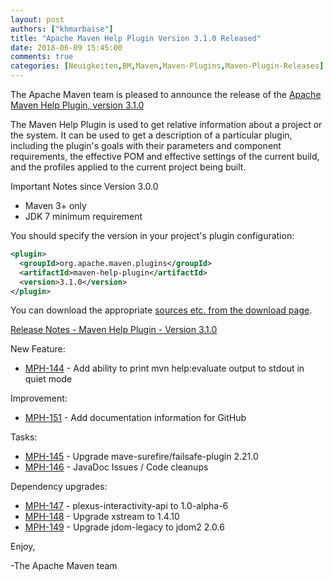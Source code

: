 ```yaml
---
layout: post
authors: ["khmarbaise"]
title: "Apache Maven Help Plugin Version 3.1.0 Released"
date: 2018-06-09 15:45:00
comments: true
categories: [Neuigkeiten,BM,Maven,Maven-Plugins,Maven-Plugin-Releases]
---
```

The Apache Maven team is pleased to announce the release of the 
[Apache Maven Help Plugin, version 3.1.0](https://maven.apache.org/plugins/maven-help-plugin/)

The Maven Help Plugin is used to get relative information about a project or
the system. It can be used to get a description of a particular plugin,
including the plugin's goals with their parameters and component requirements,
the effective POM and effective settings of the current build, and the profiles
applied to the current project being built.

Important Notes since Version 3.0.0

 * Maven 3+ only
 * JDK 7 minimum requirement
 

You should specify the version in your project's plugin configuration:

``` xml
<plugin>
  <groupId>org.apache.maven.plugins</groupId>
  <artifactId>maven-help-plugin</artifactId>
  <version>3.1.0</version>
</plugin>
```

You can download the appropriate [sources etc. from the download page](https://maven.apache.org/plugins/maven-help-plugin/download.cgi).
 

<!-- more -->

[Release Notes - Maven Help Plugin - Version 3.1.0](https://issues.apache.org/jira/secure/ReleaseNote.jspa?projectId=12317522&version=12343004)

New Feature:

 * [MPH-144](https://issues.apache.org/jira/browse/MPH-144) - Add ability to print mvn help:evaluate output to stdout in quiet mode

Improvement:

 * [MPH-151](https://issues.apache.org/jira/browse/MPH-151) - Add documentation information for GitHub

Tasks:

 * [MPH-145](https://issues.apache.org/jira/browse/MPH-145) - Upgrade mave-surefire/failsafe-plugin 2.21.0
 * [MPH-146](https://issues.apache.org/jira/browse/MPH-146) - JavaDoc Issues / Code cleanups

Dependency upgrades:

 * [MPH-147](https://issues.apache.org/jira/browse/MPH-147) - plexus-interactivity-api to 1.0-alpha-6
 * [MPH-148](https://issues.apache.org/jira/browse/MPH-148) - Upgrade xstream to 1.4.10
 * [MPH-149](https://issues.apache.org/jira/browse/MPH-149) - Upgrade jdom-legacy to jdom2 2.0.6

Enjoy,

-The Apache Maven team

